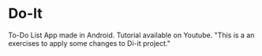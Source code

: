 # Do-It
To-Do List App made in Android. Tutorial available on Youtube.
"This is a an exercises to apply some changes to Di-it project."
